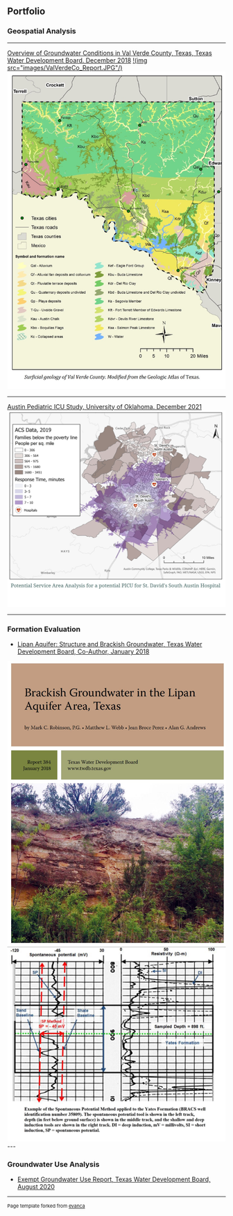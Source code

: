 ## Portfolio

### Geospatial Analysis
---
[Overview of Groundwater Conditions in Val Verde County,
Texas, Texas Water Development Board. December 2018](https://www.twdb.texas.gov/groundwater/special_projects/valverde/index.asp)
[!(img src="images/ValVerdeCo_Report.JPG"/)](https://www.twdb.texas.gov/groundwater/special_projects/valverde/docs/Groundwater-Resources-of-Val-Verde-County-86th-legislature.pdf)
[![Click Here to see a copy of a selection of shapefiles from this report in ArcGIS Online](images/ValVerdeCo_GeoMap.jpg)](https://uok.maps.arcgis.com/apps/mapviewer/index.html?webmap=15a06df44a54431f9b7c7bdd35aee591)

---
[Austin Pediatric ICU Study, University of Oklahoma. December 2021](https://storymaps.arcgis.com/stories/9938c4c9cac14ab8a85c5ce09f297829)
<img src="images/ICUStudy_ProposedSite.jpg"/>

---

### Formation Evaluation

- [Lipan Aquifer: Structure and Brackish Groundwater, Texas Water Development Board, Co-Author, January 2018](https://www.twdb.texas.gov/groundwater/bracs/studies/Lipan/index.asp)
<img src="images/Lipan_Report.JPG"/>
<img src="images/Lipan_Log.jpg"/>
---

### Groundwater Use Analysis

- [Exempt Groundwater Use Report, Texas Water Development Board, August 2020](https://github.com/jbprz-OU/jeanbroceperez.github.io/raw/master/pdf/TWDB_EXEMPTGWUSE_REPORT.pdf)

---
<p style="font-size:11px">Page template forked from <a href="https://github.com/evanca/quick-portfolio">evanca</a></p>
<!-- Remove above link if you don't want to attibute -->
